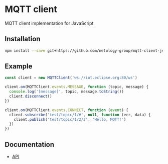 # MQTT client
MQTT client implementation for JavaScript

## Installation

```sh
npm install --save git+https://github.com/netology-group/mqtt-client-js.git
```

## Example

```js
const client = new MQTTClient('ws://iot.eclipse.org:80/ws')

client.on(MQTTClient.events.MESSAGE, function (topic, message) {
  console.log('[message]', topic, message.toString())
  client.disconnect()
})

client.on(MQTTClient.events.CONNECT, function (event) {
  client.subscribe('test/topic/1/#', null, function (err, data) {
    client.publish('test/topic/1/2/3', 'Hello, MQTT!')
  })
})
```

## Documentation

* [API](docs/API.md)
